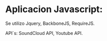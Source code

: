 Aplicacion Javascript: 
======================
Se utilizo Jquery, BackboneJS, RequireJS.

API´s: SoundCloud API, Youtube API.